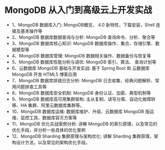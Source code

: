 # MongoDB 从入门到高级云上开发实战

- 1、MongoDB 数据库入门: MongoDB概览， 4.0 新特性，下载安装，Shell 连接及基本操作等
- 2、MongoDB 数据库数据查询与分析: MongoDB 查询命令、分析、聚合等
- 3、MongoDB 数据库核心知识: MongoDB 数据库操作、集合、存储引擎、数据模型等
- 4、MongoDB 数据库管理: MongoDB 数据相关操作、数据备份与恢复等
- 5、MongoDB 数据库性能分析与调优: MongoDB 索引、算法、 查询计划等
- 6、云数据库 MongoDB 基础与开发实战: 基于 Spring Boot 和 云数据库 MongoDB 开发 HTML5 博客应用
- 7、MongoDB 数据库排错日志分析: MongoDB 日志收集、经典问题解析、常用问题排查工具等
- 8、MongoDB 数据库安全机制: MongoDB 身份认证、加密、典型机制等
- 9、MongoDB 数据库高可用集群架构: 主从复制、读写分离、自动化故障转移、HA 集群、阿里云数据库集群等。
- 10、MongoDB 数据库运维: 数据库维护、升级、云数据库 MongoDB 版运维、监控工具、数据库容灭方案等
- 11、MongoDB 优化实战案例分析: 讲解 MongoDB 的索引原理，以及常见的优化手段，并分析一些具体的优化案例
- 12、MongoDB Sharding 集群原理与架构优化: 讲解 Sharding 集群原理，架构设计方法，以及常见的架构优化手段。
